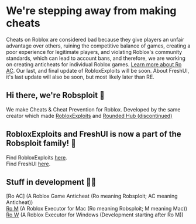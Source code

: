 # We're stepping away from making cheats
Cheats on Roblox are considered bad because they give players an unfair advantage over others, ruining the competitive balance of games, creating a poor experience for legitimate players, and violating Roblox's community standards, which can lead to account bans, and therefore, we are working on creating anticheats for individual Roblox games. [Learn more about Ro AC](https://github.com/Robsploit/Soon/blob/main/README.md). Our last, and final update of RobloxExploits will be soon. About FreshUI, it's last update will also be soon, but most likely later than RE.

## Hi there, we're Robsploit 👋
We make Cheats & Cheat Prevention for Roblox. Developed by the same creator which made [RobloxExploits](https://github.com/404PageN0tFound/RobloxExploits) and [Rounded Hub (discontinued)](https://github.com/404PageN0tFound/RoundedHub) 

## RobloxExploits and FreshUI is now a part of the Robsploit family! 🎊
Find RobloxExploits [here](https://github.com/404PageN0tFound/RobloxExploits).
<br>
Find FreshUI [here](https://github.com/Robsploit/Soon/blob/main/README.md).

## Stuff in development 🧑‍💻
[Ro AC] (A Roblox Game Anticheat (Ro meaning Robsploit; AC meaning Anticheat))
<br>
[Ro M](https://github.com/Robsploit/Ro-M) (A Roblox Executor for Mac (Ro meaning Robsploit; M meaning Mac))
<br>
[Ro W](https://github.com/Robsploit/Soon/blob/main/README.md) (A Roblox Executor for Windows (Development starting after Ro M))
